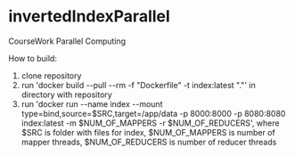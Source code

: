 # invertedIndexParallel
 CourseWork Parallel Computing
 
 How to build:
 1. clone repository   
 2. run 'docker build --pull --rm -f "Dockerfile" -t index:latest "."' in directory with repository
 3. run 'docker run --name index --mount type=bind,source=$SRC,target=/app/data -p 8000:8000 -p 8080:8080 index:latest -m $NUM_OF_MAPPERS -r $NUM_OF_REDUCERS', where $SRC is folder with files for index, $NUM_OF_MAPPERS is number of mapper threads, $NUM_OF_REDUCERS is number of reducer threads
 
